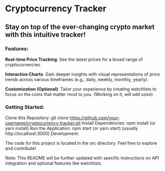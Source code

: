 # Cryptocurrency Tracker
 
 ## Stay on top of the ever-changing crypto market with this intuitive tracker!

### Features:

**Real-time Price Tracking**: See the latest prices for a broad range of cryptocurrencies.

**Interactive Charts**: Gain deeper insights with visual representations of price trends across various timeframes (e.g., daily, weekly, monthly, yearly).

**Customization (Optional)**: Tailor your experience by creating watchlists to focus on the coins that matter most to you. (Working on it, will add soon)



### Getting Started:

Clone this Repository: git clone https://github.com/your-username/cryptocurrency-tracker.git
Install Dependencies: npm install (or yarn install)
Run the Application: npm start (or yarn start) (usually http://localhost:3000)
Development:

The code for this project is located in the src directory. Feel free to explore and contribute!

Note: This README will be further updated with specific instructions on API integration and optional features like watchlists.
